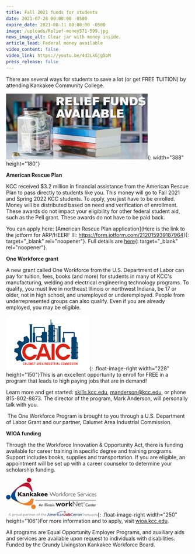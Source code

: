 ```yaml
---
title: Fall 2021 funds for students
date: 2021-07-28 00:00:00 -0500
expire_date: 2021-08-11 00:00:00 -0500
image: /uploads/Relief-money571-599.jpg
news_image_alt: Clear jar with money inside.
article_lead: Federal money available
video_content: false
video_link: https://youtu.be/4d2LkGjg5bM
press_release: false
---
```

There are several ways for students to save a lot (or get FREE TUITION) by attending Kankakee Community College.&nbsp;

![](/uploads/relief-funds-full-graphic-388x180.jpg){: width="388" height="180"}

**American Rescue Plan**

KCC received $3.2 million in financial assistance from the American Rescue Plan to pass directly to students like you. This money will go to Fall 2021 and Spring 2022 KCC students. To apply, you just have to be enrolled. Money will be distributed based on need and verification of enrollment. These awards do not impact your eligibility for other federal student aid, such as the Pell grant. These awards do not have to be paid back.

You can apply here: [American Rescue Plan application](Here is the link to the jotform for ARP/HEERF III: https://form.jotform.com/212015939187964){: target="_blank" rel="noopener"}. Full details are [here](https://coronavirus.kcc.edu/kcc-resources/#american-rescue-plan-arp-act){: target="_blank" rel="noopener"}.&nbsp;

**One Workforce grant**

A new grant called One Workforce from the U.S. Department of Labor can pay for tuition, fees, books (and more) for students in many of KCC's manufacturing, welding and electrical engineering technology programs. To qualify, you must live in northeast Illinois or northwest Indiana, be 17 or older, not in high school, and unemployed or underemployed. People from underrepresented groups can also qualify. Even if you are already employed, you may be eligible.

![](/uploads/caic-logo228x150.png){: .float-image-right width="228" height="150"}This is an excellent opportunity to enroll for FREE in a program that leads to high paying jobs that are in demand\!

Learn more and get started: [skills.kcc.edu](http://skills.kcc.edu), [manderson@kcc.edu](mailto:manderson@kcc.edu), or phone 815-802-8873. The director of the program, Mark Anderson, will personally talk with you.

&nbsp;The One Workforce Program is brought to you through a U.S. Department of Labor Grant and our partner, Calumet Area Industrial Commission.

**WIOA funding**

Through the the Workforce Innovation & Opportunity Act, there is funding available for career training in specific degree and training programs. Support includes books, supplies and transportation. If you are eligible, an appointment will be set up with a career counselor to determine your scholarship funding.

![](/uploads/kankakee-workforce-services-for-web.jpg){: .float-image-right width="250" height="106"}For more information and to apply, visit [wioa.kcc.edu](http://wioa.kcc.edu).&nbsp;

All programs are Equal Opportunity Employer Programs, and auxiliary aids and services are available upon request to individuals with disabilities. Funded by the Grundy Livingston Kankakee Workforce Board.​

&nbsp;
